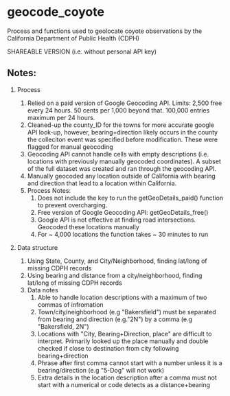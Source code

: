 # geocode_coyote
Process and functions used to geolocate coyote observations by the California Department of Public Health (CDPH)

SHAREABLE VERSION (i.e. without personal API key)

## Notes:
1. Process
    1. Relied on a paid version of Google Geocoding API. Limits: 2,500 free every 24 hours. 50 cents per 1,000 beyond that. 100,000 entries maximum per 24 hours.
    3. Cleaned-up the county_ID for the towns for more accurate google API look-up, however, bearing+direction likely occurs in the county the colleciton event was specified before modification. These were flagged for manual geocoding
    4. Geocoding API cannot handle cells with empty descriptions (i.e. locations with previously manually geocoded coordinates). A subset of the full dataset was created and ran through the geocoding API.
    5. Manually geocoded any location outside of California with bearing and direction that lead to a location within California.
    6. Process Notes:
        1. Does not include the key to run the getGeoDetails_paid() function to prevent overcharging.
        2. Free version of Google Geocoding API: getGeoDetails_free()
        3. Google API is not effective at finding road intersections. Geocoded these locations manually
        4. For ~ 4,000 locations the function takes ~ 30 minutes to run
    
2. Data structure
    1. Using State, County, and City/Neighborhood, finding lat/long of missing CDPH records
    2. Using bearing and distance from a city/neighborhood, finding lat/long of missing CDPH records
    3. Data notes
        1. Able to handle location descriptions with a maximum of two commas of infromation
        2. Town/city/neighborhood (e.g "Bakersfield") must be separated from bearing and direction (e.g."2N") by a comma (e.g "Bakersfield, 2N")
        3. Locations with "City, Bearing+Direction, place" are difficult to interpret. Primarily looked up the place manually and double checked if close to destination from city following bearing+direction
        4. Phrase after first comma cannot start with a number unless it is a bearing/direction (e.g "5-Dog" will not work)
        5. Extra details in the location description after a comma must not start with a numerical or code detects as a distance+bearing
